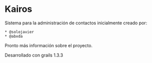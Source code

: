 Kairos
====================

Sistema para la administración de contactos inicialmente creado por:

	* @solojavier
	* @abxda

Pronto más información sobre el proyecto.

Desarrollado con grails 1.3.3